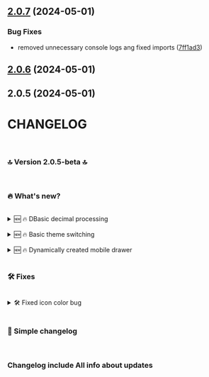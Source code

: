 

## [2.0.7](https://github.com/deprecated-guy/rdpctd/compare/2.0.6...2.0.7) (2024-05-01)


### Bug Fixes

* removed unnecessary console logs ang fixed imports ([7ff1ad3](https://github.com/deprecated-guy/rdpctd/commit/7ff1ad3f3390315e8a7a636e818fa81924c758e2))

## [2.0.6](https://github.com/deprecated-guy/rdpctd/compare/2.0.5...2.0.6) (2024-05-01)

## 2.0.5 (2024-05-01)

# CHANGELOG
<br>

### 🔝 Version 2.0.5-beta 🔝
<br>

### 🔥 What's new?

<br>
<details>
  <summary>
    🆕 🔥 DBasic decimal  processing
  </summary>

Basic precision for numeric values 


</details>

<br> 
<details>
  <summary>
    🆕 🔥 Basic theme switching 
  </summary>
  I successfully added light/dark theme switcher

</details>
<br>
<details>
  <summary>
    🆕 🔥 Dynamically created mobile drawer 
  </summary>
  I successfully added mobile menu
</details>
<br>

### 🛠️ Fixes
<br>
<details>
  <summary>
    🛠️ Fixed icon color bug   
  </summary>
  I fixes a bug with icon color if drawer is opened 
</details>
<br>

### 🔁 Simple changelog

<br>

### Changelog include All info about updates
